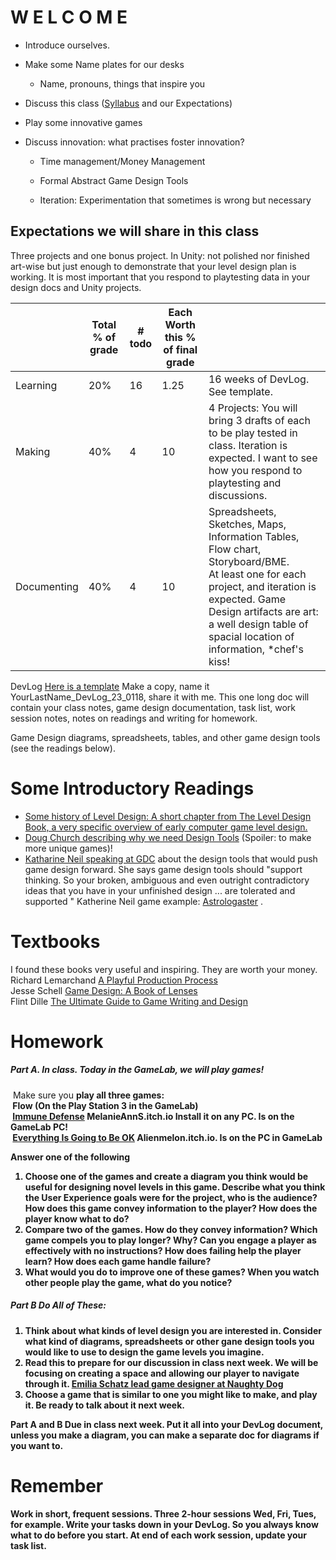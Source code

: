 # W E L C O M E 
- Introduce ourselves. 

- Make some Name plates for our desks

  - Name, pronouns, things that inspire you

- Discuss this class ([Syllabus](https://docs.google.com/document/d/14MWW3DVEj2ji-mtOWTNhpTAmyzexUansdoelNbgsfjc/edit?usp=sharing) and our Expectations)

- Play some innovative games

- Discuss innovation: what practises foster innovation?

  - Time management/Money Management

  - Formal Abstract Game Design Tools

  - Iteration: Experimentation that sometimes is wrong but necessary

    


## Expectations we will share in this class

Three projects and one bonus project. In Unity: not polished nor finished art-wise but just enough to demonstrate that your level design plan is working.  It is most important that you respond to playtesting data in your design docs and Unity projects.

|             | Total % of grade | # todo | Each Worth this % of final grade |                                                              |
| ----------- | ---------------- | ------ | -------------------------------- | ------------------------------------------------------------ |
| Learning    | 20%              | 16     | 1.25                             | 16 weeks of DevLog. See template.                            |
| Making      | 40%              | 4      | 10                               | 4 Projects: You will bring 3 drafts of each to be play tested in class. Iteration is expected. I want to see how you respond to playtesting and discussions. |
| Documenting | 40%              | 4      | 10                               | Spreadsheets, Sketches, Maps, Information Tables, Flow chart, Storyboard/BME. <br>At least one for each project, and iteration is expected.  Game Design artifacts are art: a well design table of spacial location of information, *chef's kiss! |

DevLog [Here is a template](https://docs.google.com/document/d/1CDWP6xeKgvqE7Z0IDmKYJgE2VyMOTsafTvgbygd6M2E/edit?usp=sharing) Make a copy, name it YourLastName_DevLog_23_0118, share it with me. This one long doc will contain your class notes, game design documentation, task list, work session notes, notes on readings and writing for homework.

Game Design diagrams, spreadsheets, tables, and other game design tools (see the readings below).

# Some Introductory Readings
- [Some history of Level Design: A short chapter from The Level Design Book, a very specific overview of early computer game level design.](https://drive.google.com/file/d/115gzN18dupkvFe-tCarKzo67QzIL33le/view?usp=sharing)
- [Doug Church describing why we need Design Tools](https://www.gamedeveloper.com/design/formal-abstract-design-tools) (Spoiler: to make more unique games)!
- [Katharine Neil speaking at GDC](https://www.youtube.com/watch?v=XPPtLNkVPWY) about the design tools that would push game design forward. She says game design tools should "support thinking.  So your broken, ambiguous and even outright contradictory ideas that you have in your unfinished design ... are tolerated and supported "  Katherine Neil game example: [Astrologaster](https://store.steampowered.com/app/742520/Astrologaster/) .

# Textbooks

I found these books very useful and inspiring. They are worth your money.
Richard Lemarchand [A Playful Production Process](https://mica.primo.exlibrisgroup.com/discovery/fulldisplay?docid=alma991001318649405741&context=L&vid=01MICA_INST:MICA&lang=en&search_scope=Books&adaptor=Local%20Search%20Engine&tab=Books&query=any,contains,lemarchand&offset=0)<br>
Jesse Schell [Game Design: A Book of Lenses](https://mica.primo.exlibrisgroup.com/discovery/fulldisplay?docid=alma991000144879705741&context=L&vid=01MICA_INST:MICA&lang=en&search_scope=Books&adaptor=Local%20Search%20Engine&isFrbr=true&tab=Books&query=any,contains,schell&sortby=date_d&facet=frbrgroupid,include,9043480246430191355&offset=0)<br>
Flint Dille [The Ultimate Guide to Game Writing and Design](https://mica.primo.exlibrisgroup.com/discovery/fulldisplay?docid=alma991000634459705741&context=L&vid=01MICA_INST:MICA&lang=en&search_scope=Books&adaptor=Local%20Search%20Engine&tab=Books&query=any,contains,ultimate%20guide%20to%20game%20design&offset=0)<br>

# Homework

##### Part A. In class.  Today in the GameLab, we will play games!

​	Make sure you <b>play all three games:</b><b><br>
​            Flow (On the Play Station 3 in the GameLab)<br>
​            [Immune Defense](https://melanieanns.itch.io/)    MelanieAnnS.itch.io  Install it on any PC.  Is on the GameLab PC!<br>
​			[Everything Is Going to Be OK](https://alienmelon.itch.io/)   Alienmelon.itch.io.  Is on the PC in GameLab

Answer one of the following

1) Choose one of the games and create a diagram you think would be useful for designing novel levels in this game. Describe what you think the User Experience goals were for the project, who is the audience? How does this game convey information to the player? How does the player know what to do?
2) Compare two of the games. How do they convey information? Which game compels you to play longer? Why? Can you engage a player as effectively with no instructions? How does failing help the player learn? How does each game handle failure? 
3) What would you do to improve one of these games?  When you watch other people play the game, what do you notice?

##### Part B Do All of These:

1. Think about what kinds of level design you are interested in. Consider what kind of diagrams, spreadsheets or other gane design tools you would like to use to design the game levels you imagine.
2. Read this to prepare for our discussion in class next week. We will be focusing on creating a space and allowing our player to navigate through it. [Emilia Schatz lead game designer at Naughty Dog](https://80.lv/articles/defining-environment-language-for-video-games/)
3. Choose a game that is similar to one you might like to make, and <b>play it</b>.  Be ready to talk about it next week.


Part A and B Due in class next week.  Put it all into your DevLog document, unless you make a diagram, you can make a separate doc for diagrams if you want to. 

# Remember

Work in short, frequent sessions.  Three 2-hour sessions Wed, Fri, Tues, for example. Write your tasks down in your DevLog. So you always know what to do before you start. At end of each work session, update your task list.   